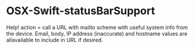 # OSX-Swift-statusBarSupport

Help! action = call a URL with mailto scheme with useful system info
from the device.
Email, body, IP address (inaccurate) and hostname values are
allavailable to include in URL if desired.

